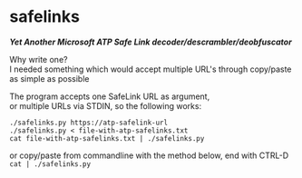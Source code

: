 # safelinks
 
***Yet Another Microsoft ATP Safe Link decoder/descrambler/deobfuscator***


Why write one?  
I needed something which would accept multiple URL's through copy/paste as simple as possible

The program accepts one SafeLink URL as argument,  
or multiple URLs via STDIN, so the following works:

`./safelinks.py https://atp-safelink-url`  
`./safelinks.py < file-with-atp-safelinks.txt`  
`cat file-with-atp-safelinks.txt | ./safelinks.py`

or copy/paste from commandline with the method below, end with CTRL-D  
`cat | ./safelinks.py`
